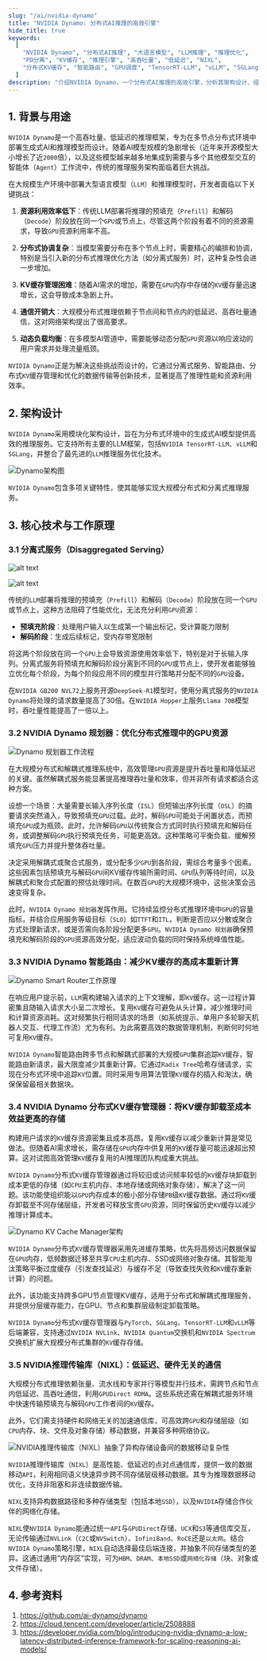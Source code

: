 ```yaml
---
slug: "/ai/nvidia-dynamo"
title: "NVIDIA Dynamo: 分布式AI推理的高效引擎"
hide_title: true
keywords:
  [
    "NVIDIA Dynamo", "分布式AI推理", "大语言模型", "LLM推理", "推理优化", 
    "PD分离", "KV缓存", "推理引擎", "高吞吐量", "低延迟", "NIXL", 
    "分布式KV缓存", "智能路由", "GPU调度", "TensorRT-LLM", "vLLM", "SGLang"
  ]
description: "介绍NVIDIA Dynamo，一个分布式AI推理的高效引擎，分析其架构设计、组件功能及工作原理，了解如何通过PD分离、智能路由和分布式KV缓存管理等技术提升大模型推理性能"
---
```



## 1. 背景与用途

`NVIDIA Dynamo`是一个高吞吐量、低延迟的推理框架，专为在多节点分布式环境中部署生成式AI和推理模型而设计。随着AI模型规模的急剧增长（近年来开源模型大小增长了近`2000`倍），以及这些模型越来越多地集成到需要与多个其他模型交互的智能体（`Agent`）工作流中，传统的推理服务架构面临着巨大挑战。

在大规模生产环境中部署大型语言模型（`LLM`）和推理模型时，开发者面临以下关键挑战：

1. **资源利用效率低下**：传统LLM部署将推理的预填充（`Prefill`）和解码（`Decode`）阶段放在同一个`GPU`或节点上，尽管这两个阶段有着不同的资源需求，导致`GPU`资源利用率不高。

2. **分布式协调复杂**：当模型需要分布在多个节点上时，需要精心的编排和协调，特别是当引入新的分布式推理优化方法（如分离式服务）时，这种复杂性会进一步增加。

3. **KV缓存管理困难**：随着AI需求的增加，需要在`GPU`内存中存储的`KV`缓存量迅速增长，这会导致成本急剧上升。

4. **通信开销大**：大规模分布式推理依赖于节点间和节点内的低延迟、高吞吐量通信，这对网络架构提出了很高要求。

5. **动态负载均衡**：在多模型AI管道中，需要能够动态分配`GPU`资源以响应波动的用户需求并处理流量瓶颈。

`NVIDIA Dynamo`正是为解决这些挑战而设计的，它通过分离式服务、智能路由、分布式`KV`缓存管理和优化的数据传输等创新技术，显著提高了推理性能和资源利用效率。

## 2. 架构设计

`NVIDIA Dynamo`采用模块化架构设计，旨在为分布式环境中的生成式AI模型提供高效的推理服务。它支持所有主要的LLM框架，包括`NVIDIA TensorRT-LLM`、`vLLM`和`SGLang`，并整合了最先进的`LLM`推理服务优化技术。

![Dynamo架构图](<assets/NVIDIA Dynamo: 分布式AI推理的高效引擎/image.png>)

`NVIDIA Dynamo`包含多项关键特性，使其能够实现大规模分布式和分离式推理服务。

## 3. 核心技术与工作原理

### 3.1 分离式服务（Disaggregated Serving）

![alt text](<assets/NVIDIA Dynamo: 分布式AI推理的高效引擎/image-6.png>)

![alt text](<assets/NVIDIA Dynamo: 分布式AI推理的高效引擎/image-1.png>)

传统的`LLM`部署将推理的预填充（`Prefill`）和解码（`Decode`）阶段放在同一个`GPU`或节点上，这种方法阻碍了性能优化，无法充分利用`GPU`资源：

- **预填充阶段**：处理用户输入以生成第一个输出标记，受计算能力限制
- **解码阶段**：生成后续标记，受内存带宽限制

将这两个阶段放在同一个`GPU`上会导致资源使用效率低下，特别是对于长输入序列。分离式服务将预填充和解码阶段分离到不同的`GPU`或节点上，使开发者能够独立优化每个阶段，为每个阶段应用不同的模型并行策略并分配不同的`GPU`设备。

在`NVIDIA GB200 NVL72`上服务开源`DeepSeek-R1`模型时，使用分离式服务的`NVIDIA Dynamo`将处理的请求数量提高了30倍。在`NVIDIA Hopper`上服务`Llama 70B`模型时，吞吐量性能提高了一倍以上。

### 3.2 NVIDIA Dynamo 规划器：优化分布式推理中的GPU资源

![Dynamo 规划器工作流程](<assets/NVIDIA Dynamo: 分布式AI推理的高效引擎/image-2.png>)

在大规模分布式和解耦式推理系统中，高效管理`GPU`资源是提升吞吐量和降低延迟的关键。虽然解耦式服务能显著提高推理吞吐量和效率，但并非所有请求都适合这种方案。  

设想一个场景：大量需要长输入序列长度（`ISL`）但短输出序列长度（`OSL`）的摘要请求突然涌入，导致预填充`GPU`过载。此时，解码`GPU`可能处于闲置状态，而预填充`GPU`成为瓶颈。此时，允许解码`GPU`以传统聚合方式同时执行预填充和解码任务，或调整解码`GPU`执行预填充任务，可能更高效。这种策略可平衡负载、缓解预填充`GPU`压力并提升整体吞吐量。  

决定采用解耦式或聚合式服务，或分配多少`GPU`到各阶段，需综合考量多个因素。这些因素包括预填充与解码`GPU`间KV缓存传输所需时间、`GPU`队列等待时间，以及解耦式和聚合式配置的预估处理时间。在数百`GPU`的大规模环境中，这些决策会迅速变得复杂。  

此时，`NVIDIA Dynamo 规划器`发挥作用。它持续监控分布式推理环境中`GPU`的容量指标，并结合应用服务等级目标（`SLO`）如`TTFT`和`ITL`，判断是否应以分散或聚合方式处理新请求，或是否需向各阶段分配更多`GPU`。`NVIDIA Dynamo 规划器`确保预填充和解码阶段的`GPU`资源高效分配，适应波动负载的同时保持系统峰值性能。  




### 3.3 NVIDIA Dynamo 智能路由：减少KV缓存的高成本重新计算

![Dynamo Smart Router工作原理](<assets/NVIDIA Dynamo: 分布式AI推理的高效引擎/image-4.png>)

在响应用户提示前，`LLM`需构建输入请求的上下文理解，即`KV`缓存。这一过程计算密集且随输入请求大小呈二次增长。复用`KV`缓存可避免从头计算，减少推理时间和计算资源消耗。这对频繁执行相同请求的场景（如系统提示、单用户多轮聊天机器人交互、代理工作流）尤为有利。为此需要高效的数据管理机制，判断何时何地可复用`KV`缓存。  

`NVIDIA Dynamo`智能路由跨多节点和解耦式部署的大规模`GPU`集群追踪`KV`缓存，智能路由新请求，最大限度减少其重新计算。它通过`Radix Tree`哈希存储请求，实现在分布式环境中追踪`KV`位置。同时采用专用算法管理`KV`缓存的插入和淘汰，确保保留最相关数据块。 

### 3.4 NVIDIA Dynamo 分布式KV缓存管理器：将KV缓存卸载至成本效益更高的存储

构建用户请求的`KV`缓存资源密集且成本高昂。复用`KV`缓存以减少重新计算是常见做法。但随着AI需求增长，需存储在`GPU`内存中供复用的`KV`缓存量可能迅速超出预算。这对试图高效管理`KV`缓存复用的AI推理团队构成重大挑战。  

`NVIDIA Dynamo`分布式`KV`缓存管理器通过将较旧或访问频率较低的`KV`缓存块卸载到成本更低的存储（如`CPU`主机内存、本地存储或网络对象存储），解决了这一问题。该功能使组织能以`GPU`内存成本的极小部分存储`PB`级`KV`缓存数据。通过将`KV`缓存卸载至不同存储层级，开发者可释放宝贵`GPU`资源，同时保留历史`KV`缓存以减少推理计算成本。 

![Dynamo KV Cache Manager架构](<assets/NVIDIA Dynamo: 分布式AI推理的高效引擎/image-3.png>)

`NVIDIA Dynamo`分布式`KV`缓存管理器采用先进缓存策略，优先将高频访问数据保留在`GPU`内存，低频数据迁移至共享`CPU`主机内存、SSD或网络对象存储。其智能淘汰策略平衡过度缓存（引发查找延迟）与缓存不足（导致查找失败和`KV`缓存重新计算）的问题。  

此外，该功能支持跨多GPU节点管理KV缓存，适用于分布式和解耦式推理服务，并提供分层缓存能力，在GPU、节点和集群层级制定卸载策略。  

`NVIDIA Dynamo`分布式`KV`缓存管理器与`PyTorch`、`SGLang`、`TensorRT-LLM`和`vLLM`等后端兼容，支持通过`NVIDIA NVLink`、`NVIDIA Quantum`交换机和`NVIDIA Spectrum`交换机扩展大规模分布式集群的`KV`缓存存储。

### 3.5 NVIDIA推理传输库（NIXL）：低延迟、硬件无关的通信

大规模分布式推理依赖张量、流水线和专家并行等模型并行技术，需跨节点和节点内低延迟、高吞吐通信，利用`GPUDirect RDMA`。这些系统还需在解耦式服务环境中快速传输预填充与解码`GPU`工作者间的`KV`缓存。  

此外，它们需支持硬件和网络无关的加速通信库，可高效跨`GPU`和存储层级（如`CPU`内存、块、文件及对象存储）移动数据，并兼容多种网络协议。  

![NVIDIA推理传输库（NIXL）抽象了异构存储设备间的数据移动复杂性](<assets/NVIDIA Dynamo: 分布式AI推理的高效引擎/image-5.png>)

`NVIDIA`推理传输库（`NIXL`）是高性能、低延迟的点对点通信库，提供一致的数据移动`API`，利用相同语义快速异步跨不同存储层级移动数据。其专为推理数据移动优化，支持非阻塞和非连续数据传输。  

`NIXL`支持异构数据路径和多种存储类型（包括本地`SSD`），以及`NVIDIA`存储合作伙伴的网络化存储。  

`NIXL`使`NVIDIA Dynamo`能通过统一`API`与`GPUDirect`存储、`UCX`和`S3`等通信库交互，无论传输通过`NVLink`（`C2C`或`NVSwitch`）、`InfiniBand`、`RoCE`还是`以太网`。结合`NVIDIA Dynamo`策略引擎，`NIXL`自动选择最佳后端连接，并抽象不同存储类型的差异。这通过通用“内存区”实现，可为`HBM`、`DRAM`、`本地SSD`或`网络化存储`（块、对象或文件存储）。  




## 4. 参考资料

1. https://github.com/ai-dynamo/dynamo
2. https://cloud.tencent.com/developer/article/2508888
3. https://developer.nvidia.com/blog/introducing-nvidia-dynamo-a-low-latency-distributed-inference-framework-for-scaling-reasoning-ai-models/
